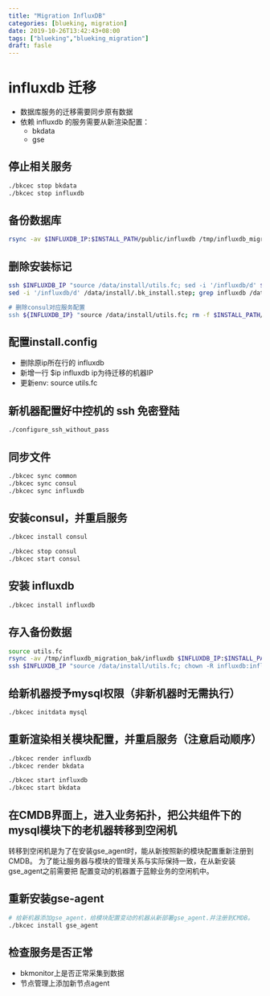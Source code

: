```yaml
---
title: "Migration InfluxDB"
categories: [blueking, migration]
date: 2019-10-26T13:42:43+08:00
tags: ["blueking","blueking_migration"]
draft: fasle
---
```

# influxdb 迁移

- 数据库服务的迁移需要同步原有数据
- 依赖 influxdb 的服务需要从新渲染配置：
  - bkdata
  - gse

## 停止相关服务

```bash
./bkcec stop bkdata
./bkcec stop influxdb
```

## 备份数据库

```bash
rsync -av $INFLUXDB_IP:$INSTALL_PATH/public/influxdb /tmp/influxdb_migration_bak/
```

## 删除安装标记

```bash
ssh $INFLUXDB_IP "source /data/install/utils.fc; sed -i '/influxdb/d' $INSTALL_PATH/.installed_module; grep influxdb $INSTALL_PATH/.installed_module"
sed -i '/influxdb/d' /data/install/.bk_install.step; grep influxdb /data/install/.bk_install.step"

# 删除consul对应服务配置
ssh ${INFLUXDB_IP} "source /data/install/utils.fc; rm -f $INSTALL_PATH/etc/consul.d/influxdb.json"
```

## 配置install.config

- 删除原ip所在行的 influxdb
- 新增一行 $ip influxdb ip为待迁移的机器IP
- 更新env: source utils.fc

## 新机器配置好中控机的 ssh 免密登陆

```bash
./configure_ssh_without_pass
```

## 同步文件

```bash
./bkcec sync common
./bkcec sync consul
./bkcec sync influxdb
```

## 安装consul，并重启服务

```bash
./bkcec install consul

./bkcec stop consul
./bkcec start consul
```

## 安装 influxdb

```bash
./bkcec install influxdb
```

## 存入备份数据

```bash
source utils.fc
rsync -av /tmp/influxdb_migration_bak/influxdb $INFLUXDB_IP:$INSTALL_PATH/public/
ssh $INFLUXDB_IP "source /data/install/utils.fc; chown -R influxdb:influxdb $INSTALL_PATH/public/influxdb; ls -l $INSTALL_PATH/public/influxdb"
```

## 给新机器授予mysql权限（非新机器时无需执行）

```bash
./bkcec initdata mysql
```

## 重新渲染相关模块配置，并重启服务（注意启动顺序）

```bash
./bkcec render influxdb
./bkcec render bkdata

./bkcec start influxdb
./bkcec start bkdata
```

## 在CMDB界面上，进入业务拓扑，把公共组件下的mysql模块下的老机器转移到空闲机

转移到空闲机是为了在安装gse_agent时，能从新按照新的模块配置重新注册到CMDB。
为了能让服务器与模块的管理关系与实际保持一致，在从新安装gse_agent之前需要把
配置变动的机器置于蓝鲸业务的空闲机中。

## 重新安装gse-agent

```bash
# 给新机器添加gse_agent，给模块配置变动的机器从新部署gse_agent.并注册到CMDB。
./bkcec install gse_agent
```

## 检查服务是否正常

- bkmonitor上是否正常采集到数据
- 节点管理上添加新节点agent
